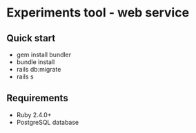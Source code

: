 # Experiments tool - web service

## Quick start

* gem install bundler
* bundle install
* rails db:migrate
* rails s

## Requirements

* Ruby 2.4.0+
* PostgreSQL database